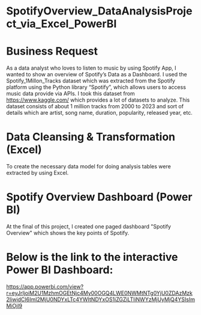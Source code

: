 # SpotifyOverview_DataAnalysisProject_via_Excel_PowerBI
# Business Request
As a data analyst who loves to listen to music by using Spotify App, I wanted to show an overview of Spotify’s Data as a Dashboard.
I used the Spotify_1Millon_Tracks dataset which was extracted from the Spotify platform using the Python library “Spotify”, which allows users to access music data provide via APIs.
I took this dataset from https://www.kaggle.com/ which provides a lot of datasets to analyze. 
This dataset consists of about 1 million tracks from 2000 to 2023 and sort of details which are artist, song name, duration, popularity, released year, etc.

# Data Cleansing & Transformation (Excel)
To create the necessary data model for doing analysis tables were extracted by using Excel.

# Spotify Overview Dashboard (Power BI)
At the final of this project, I created one paged dashboard "Spotify Overview" which shows the key points of Spotify.

# Below is the link to the interactive Power BI Dashboard: 
https://app.powerbi.com/view?r=eyJrIjoiM2U1MzhmOGEtNjc4My00OGQ4LWE0NWMtNTg0YjU0ZDAzMzk2IiwidCI6ImI2MjU0NDYxLTc4YWItNDYxOS1iZGZiLTliNWYzMjUyMjQ4YSIsImMiOjl9
